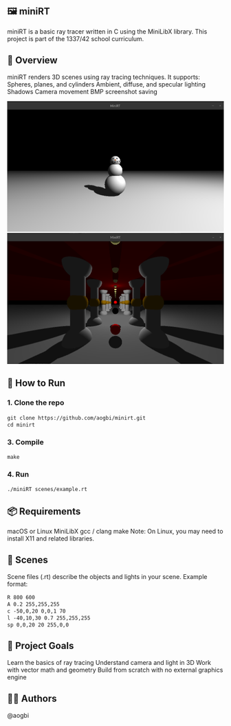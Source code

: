 ##              🖼️ miniRT

miniRT is a basic ray tracer written in C using the MiniLibX library.
This project is part of the 1337/42 school curriculum.

##              📸 Overview

miniRT renders 3D scenes using ray tracing techniques. It supports:
Spheres, planes, and cylinders
Ambient, diffuse, and specular lighting
Shadows
Camera movement
BMP screenshot saving
<div align="center"><img src="scenes/snowman.png" /></div>
<div align="center"><img src="scenes/room.png" /></div>

##          🚀 How to Run

###  1. Clone the repo

```
git clone https://github.com/aogbi/minirt.git
cd minirt
```

###  3. Compile

```
make
```
###  4. Run

```
./miniRT scenes/example.rt
```
##          📦 Requirements

macOS or Linux
MiniLibX
gcc / clang
make
Note: On Linux, you may need to install X11 and related libraries.

##          📂 Scenes

Scene files (.rt) describe the objects and lights in your scene.
Example format:
```
R 800 600
A 0.2 255,255,255
c -50,0,20 0,0,1 70
l -40,10,30 0.7 255,255,255
sp 0,0,20 20 255,0,0
```
##          🧠 Project Goals

Learn the basics of ray tracing
Understand camera and light in 3D
Work with vector math and geometry
Build from scratch with no external graphics engine

##          👨‍💻 Authors

@aogbi

